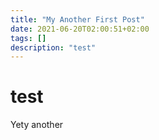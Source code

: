 ```yaml
---
title: "My Another First Post"
date: 2021-06-20T02:00:51+02:00
tags: []
description: "test"
---
```


# test

Yety  another
